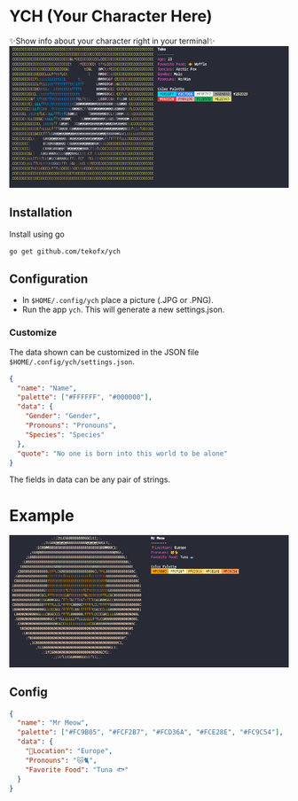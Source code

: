 # YCH (Your Character Here)

✨Show info about your character right in your terminal✨
![](assets/Screenshot.png)

## Installation

Install using go

```sh
go get github.com/tekofx/ych
```

## Configuration

- In `$HOME/.config/ych` place a picture (.JPG or .PNG).
- Run the app `ych`. This will generate a new settings.json.

### Customize

The data shown can be customized in the JSON file `$HOME/.config/ych/settings.json`.

```json
{
  "name": "Name",
  "palette": ["#FFFFFF", "#000000"],
  "data": {
    "Gender": "Gender",
    "Pronouns": "Pronouns",
    "Species": "Species"
  },
  "quote": "No one is born into this world to be alone"
}
```

The fields in data can be any pair of strings.

# Example

![](assets/Screenshot2.png)

## Config

```json
{
  "name": "Mr Meow",
  "palette": ["#FC9B05", "#FCF2B7", "#FCD36A", "#FCE28E", "#FC9C54"],
  "data": {
    "📍Location": "Europe",
    "Pronouns": "🐱🐈",
    "Favorite Food": "Tuna 🐟"
  }
}
```
